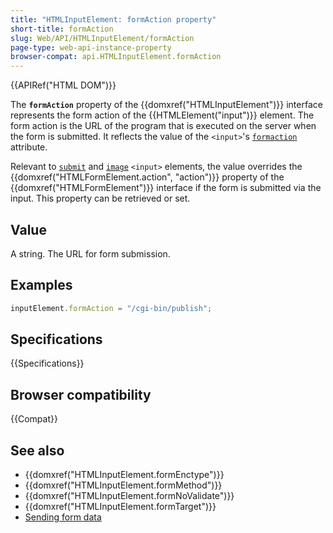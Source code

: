 ```yaml
---
title: "HTMLInputElement: formAction property"
short-title: formAction
slug: Web/API/HTMLInputElement/formAction
page-type: web-api-instance-property
browser-compat: api.HTMLInputElement.formAction
---
```


{{APIRef("HTML DOM")}}

The **`formAction`** property of the {{domxref("HTMLInputElement")}} interface represents the form action of the {{HTMLElement("input")}} element. The form action is the URL of the program that is executed on the server when the form is submitted. It reflects the value of the `<input>`'s [`formaction`](/en-US/docs/Web/HTML/Element/input#formaction) attribute.

Relevant to [`submit`](/en-US/docs/Web/HTML/Element/input/submit) and [`image`](/en-US/docs/Web/HTML/Element/input/image) `<input>` elements, the value overrides the {{domxref("HTMLFormElement.action", "action")}} property of the {{domxref("HTMLFormElement")}} interface if the form is submitted via the input. This property can be retrieved or set.

## Value

A string. The URL for form submission.

## Examples

```js
inputElement.formAction = "/cgi-bin/publish";
```

## Specifications

{{Specifications}}

## Browser compatibility

{{Compat}}

## See also

- {{domxref("HTMLInputElement.formEnctype")}}
- {{domxref("HTMLInputElement.formMethod")}}
- {{domxref("HTMLInputElement.formNoValidate")}}
- {{domxref("HTMLInputElement.formTarget")}}
- [Sending form data](/en-US/docs/Learn/Forms/Sending_and_retrieving_form_data)
